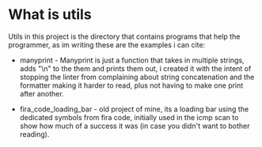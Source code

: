 # What is utils

Utils in this project is the directory that contains programs that help the programmer, as im writing these are the examples i can cite:

- manyprint - Manyprint is just a function that takes in multiple strings, adds "\n" to the them and prints them out, i created it with the intent of stopping the linter from complaining about string concatenation and the formatter making it harder to read, plus not having to make one print after another.

- fira_code_loading_bar - old project of mine, its a loading bar using the dedicated symbols from fira code, initially used in the icmp scan to show how much of a success it was (in case you didn't want to bother reading).